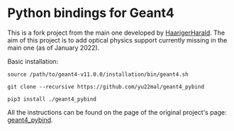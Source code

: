 # Python bindings for Geant4

This is a fork project from the main one developed by [HaarigerHarald](https://github.com/HaarigerHarald). 
The aim of this project is to add optical physics support currently missing in the main one (as of January 2022).

Basic installation:

`source /path/to/geant4-v11.0.0/installation/bin/geant4.sh`

`git clone --recursive https://github.com/yu22mal/geant4_pybind`

`pip3 install ./geant4_pybind`


All the instructions can be found on the page of the original project's page: [geant4_pybind](https://github.com/HaarigerHarald/geant4_pybind). 

